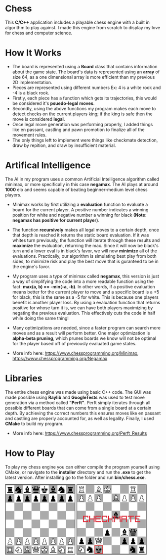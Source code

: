 # Chess

This **C/C++** application includes a playable chess engine with a built in algorithm to play against. I made this engine from scratch to display my love for chess and computer science.

# How It Works

- The board is represented using a **Board** class that contains information about the game state. The board's data is represented using an **array** of size 64, as a one dimensional array is more efficient than my previous 2D implementation. 
- Pieces are represented using different numbers Ex: 4 is a white rook and -4 is a black rook.
- Firstly, each piece has a function which gets its trajectories, this would be considered it's **psuedo-legal moves**.
- Secondly, using the above functions my program makes each move to detect checks on the current players king; if the king is safe then the move is considered **legal**.
- Once legal move generation was performing properly, I added things like en passant, castling and pawn promotion to finalize all of the movement rules.
- The only things left to implement were things like checkmate detection, draw by repition, and draw by insufficient material.

# Artifical Intelligence

The AI in my program uses a common Artificial Intelligence algorithm called minimax, or more specifically in this case **negamax**. The AI plays at around **1000** elo and seems capable of beating beginner-medium level chess players.

-  Minimax works by first utilizing a **evaluation** function to evaluate a board for the current player. A positive number indicates a winning position for white and negative number a winning for black **(Note: negamax has positive for current player)**.
- The function **recursively** makes all legal moves to a certain depth, once that depth is reached it returns the static board evaluation. If it was whites turn previously, the function will iterate through these results and **maximize**  the evaluation, returning the max. Since it will now be black's turn and a lower eval is in black's favor, we will now **minimize** all of the evaluations. Practically, our algorithm is simulating best play from both sides, to minimize risk and play the best move that is guranteed to be in the engine's favor.
- My program uses a type of minimax called **negamax**, this version is just a way of simplifying the code into a more readable function using the fact: **max(a, b) == -min(-a, -b)**. In other words, if a positive evaluation means better for the current player to move and a specific board is a +5 for black, this is the same as a -5 for white. This is because one players benefit is another player loss. By using a evaluation function that returns positive for whose turn it is, we can have both players maximizing by negating the previous evaluation. This effectively cuts the code in half while doing the same thing!
- Many optimizations are needed, since a faster program can search more moves and as a result will perform better. One major optimization is **alpha-beta pruning**, which prunes boards we know will not be optimal for the player based off of previously evaluated game states.

- More info here: https://www.chessprogramming.org/Minimax, https://www.chessprogramming.org/Negamax

# Libraries

The entire chess engine was made using basic C++ code. The GUI was made possible using **Raylib** and **GoogleTests** was used to test move generation via a method called **"Perft"**. Perft simply iterates through all possible different boards that can come from a single board at a certain depth. By achieving the correct numbers this ensures moves like en passant and castling are properly accounted for, as well as legality. Finally, I used **CMake** to build my program.
- More info here: https://www.chessprogramming.org/Perft_Results

# How to Play

To play my chess engine you can either compile the program yourself using CMake, or navigate to the **installer** directory and run the **.exe** to get the latest version. After installing go to the folder and run **bin/chess.exe**.

<div>
  <img src="/images/start_board.jpg" width="45%">
  <img src="/images/check_mate.jpg" width="45%">
</div>